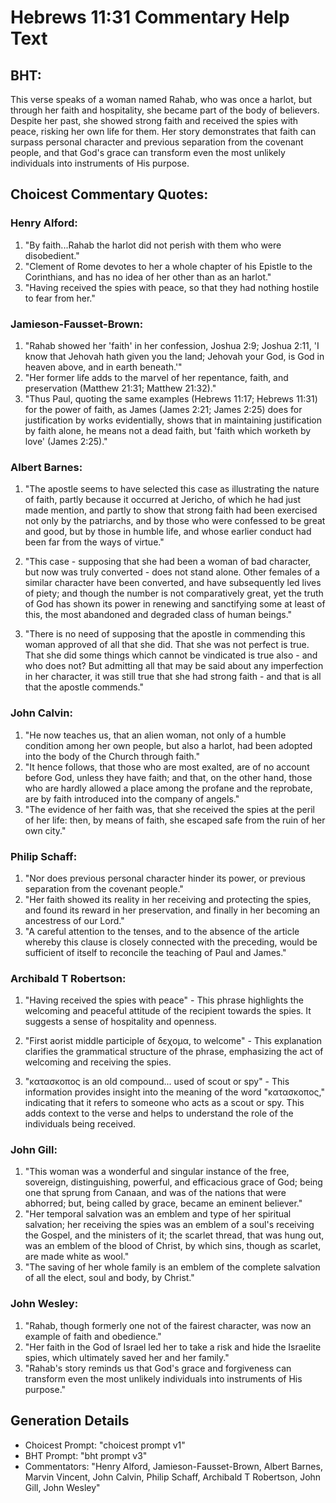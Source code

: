 # Hebrews 11:31 Commentary Help Text

## BHT:
This verse speaks of a woman named Rahab, who was once a harlot, but through her faith and hospitality, she became part of the body of believers. Despite her past, she showed strong faith and received the spies with peace, risking her own life for them. Her story demonstrates that faith can surpass personal character and previous separation from the covenant people, and that God's grace can transform even the most unlikely individuals into instruments of His purpose.

## Choicest Commentary Quotes:
### Henry Alford:
1. "By faith...Rahab the harlot did not perish with them who were disobedient." 
2. "Clement of Rome devotes to her a whole chapter of his Epistle to the Corinthians, and has no idea of her other than as an harlot." 
3. "Having received the spies with peace, so that they had nothing hostile to fear from her."

### Jamieson-Fausset-Brown:
1. "Rahab showed her 'faith' in her confession, Joshua 2:9; Joshua 2:11, 'I know that Jehovah hath given you the land; Jehovah your God, is God in heaven above, and in earth beneath.'" 
2. "Her former life adds to the marvel of her repentance, faith, and preservation (Matthew 21:31; Matthew 21:32)." 
3. "Thus Paul, quoting the same examples (Hebrews 11:17; Hebrews 11:31) for the power of faith, as James (James 2:21; James 2:25) does for justification by works evidentially, shows that in maintaining justification by faith alone, he means not a dead faith, but 'faith which worketh by love' (James 2:25)."

### Albert Barnes:
1. "The apostle seems to have selected this case as illustrating the nature of faith, partly because it occurred at Jericho, of which he had just made mention, and partly to show that strong faith had been exercised not only by the patriarchs, and by those who were confessed to be great and good, but by those in humble life, and whose earlier conduct had been far from the ways of virtue." 

2. "This case - supposing that she had been a woman of bad character, but now was truly converted - does not stand alone. Other females of a similar character have been converted, and have subsequently led lives of piety; and though the number is not comparatively great, yet the truth of God has shown its power in renewing and sanctifying some at least of this, the most abandoned and degraded class of human beings."

3. "There is no need of supposing that the apostle in commending this woman approved of all that she did. That she was not perfect is true. That she did some things which cannot be vindicated is true also - and who does not? But admitting all that may be said about any imperfection in her character, it was still true that she had strong faith - and that is all that the apostle commends."



### John Calvin:
1. "He now teaches us, that an alien woman, not only of a humble condition among her own people, but also a harlot, had been adopted into the body of the Church through faith." 
2. "It hence follows, that those who are most exalted, are of no account before God, unless they have faith; and that, on the other hand, those who are hardly allowed a place among the profane and the reprobate, are by faith introduced into the company of angels."
3. "The evidence of her faith was, that she received the spies at the peril of her life: then, by means of faith, she escaped safe from the ruin of her own city."

### Philip Schaff:
1. "Nor does previous personal character hinder its power, or previous separation from the covenant people." 
2. "Her faith showed its reality in her receiving and protecting the spies, and found its reward in her preservation, and finally in her becoming an ancestress of our Lord." 
3. "A careful attention to the tenses, and to the absence of the article whereby this clause is closely connected with the preceding, would be sufficient of itself to reconcile the teaching of Paul and James."

### Archibald T Robertson:
1. "Having received the spies with peace" - This phrase highlights the welcoming and peaceful attitude of the recipient towards the spies. It suggests a sense of hospitality and openness.

2. "First aorist middle participle of δεχομα, to welcome" - This explanation clarifies the grammatical structure of the phrase, emphasizing the act of welcoming and receiving the spies.

3. "κατασκοπος is an old compound... used of scout or spy" - This information provides insight into the meaning of the word "κατασκοπος," indicating that it refers to someone who acts as a scout or spy. This adds context to the verse and helps to understand the role of the individuals being received.

### John Gill:
1. "This woman was a wonderful and singular instance of the free, sovereign, distinguishing, powerful, and efficacious grace of God; being one that sprung from Canaan, and was of the nations that were abhorred; but, being called by grace, became an eminent believer."
2. "Her temporal salvation was an emblem and type of her spiritual salvation; her receiving the spies was an emblem of a soul's receiving the Gospel, and the ministers of it; the scarlet thread, that was hung out, was an emblem of the blood of Christ, by which sins, though as scarlet, are made white as wool."
3. "The saving of her whole family is an emblem of the complete salvation of all the elect, soul and body, by Christ."

### John Wesley:
1. "Rahab, though formerly one not of the fairest character, was now an example of faith and obedience."
2. "Her faith in the God of Israel led her to take a risk and hide the Israelite spies, which ultimately saved her and her family."
3. "Rahab's story reminds us that God's grace and forgiveness can transform even the most unlikely individuals into instruments of His purpose."


## Generation Details
- Choicest Prompt: "choicest prompt v1"
- BHT Prompt: "bht prompt v3"
- Commentators: "Henry Alford, Jamieson-Fausset-Brown, Albert Barnes, Marvin Vincent, John Calvin, Philip Schaff, Archibald T Robertson, John Gill, John Wesley"
